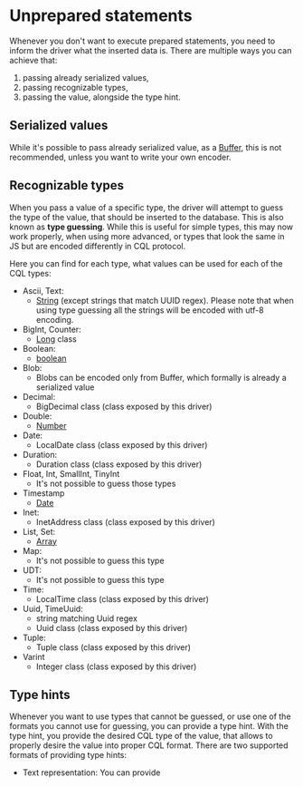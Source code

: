 # Unprepared statements

Whenever you don't want to execute prepared statements, you need to inform the driver what the inserted data is.
There are multiple ways you can achieve that:

1. passing already serialized values,
2. passing recognizable types,
3. passing the value, alongside the type hint.

## Serialized values

While it's possible to pass already serialized value, as a [Buffer](https://nodejs.org/api/buffer.html#buffer),
this is not recommended, unless you want to write your own encoder.

## Recognizable types

When you pass a value of a specific type, the driver will attempt to guess the type of the value,
that should be inserted to the database. This is also known as **type guessing**.
While this is useful for simple types, this may now work properly,
when using more advanced, or types that look the same in JS but are encoded differently in CQL protocol.

Here you can find for each type, what values can be used for each of the CQL types:

- Ascii, Text:
  - [String](https://developer.mozilla.org/en-US/docs/Web/JavaScript/Reference/Global_Objects/String) (except strings that match UUID regex). Please note that when using type guessing all the strings will be encoded with utf-8 encoding.
- BigInt, Counter:
  - [Long](https://www.npmjs.com/package/long) class
  <!-- Internal node. BigInt is not guess into any type. Maybe add guessing for that? -->
- Boolean:
  - [boolean](https://developer.mozilla.org/en-US/docs/Web/JavaScript/Reference/Global_Objects/Boolean)
- Blob:
  - Blobs can be encoded only from Buffer, which formally is already a serialized value
- Decimal:
  - BigDecimal class (class exposed by this driver)
- Double:
  - [Number](https://developer.mozilla.org/en-US/docs/Web/JavaScript/Reference/Global_Objects/Number)
- Date:
  - LocalDate class (class exposed by this driver)
- Duration:
  - Duration class (class exposed by this driver)
- Float, Int, SmallInt, TinyInt
  - It's not possible to guess those types  
- Timestamp
  - [Date](https://developer.mozilla.org/en-US/docs/Web/JavaScript/Reference/Global_Objects/Date)
- Inet:
  - InetAddress class (class exposed by this driver)
- List, Set:
  - [Array](https://developer.mozilla.org/en-US/docs/Web/JavaScript/Reference/Global_Objects/Array)
- Map:
  - It's not possible to guess this type
- UDT:
  - It's not possible to guess this type
- Time:
  - LocalTime class (class exposed by this driver)
- Uuid, TimeUuid:
  - string matching Uuid regex
  - Uuid class (class exposed by this driver)
- Tuple:
  - Tuple class (class exposed by this driver)
- Varint
  - Integer class (class exposed by this driver)

## Type hints

Whenever you want to use types that cannot be guessed, or use one of the formats you cannot use for guessing, you can provide a type hint. With the type hint, you provide the desired CQL type of the value, that allows to properly desire the value into proper CQL format. There are two supported formats of providing type hints:

- Text representation:
    You can provide 
